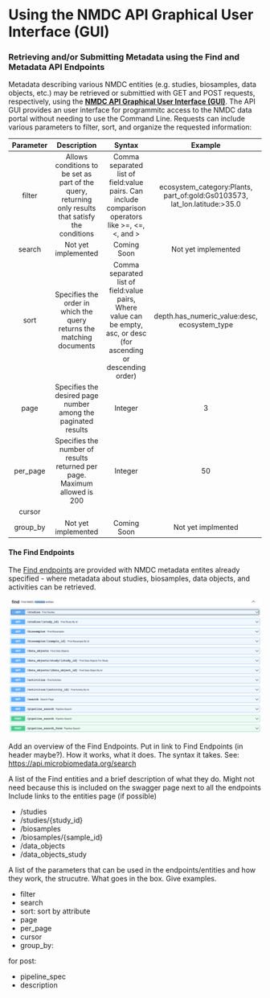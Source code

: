 # Using the NMDC API Graphical User Interface (GUI)

### Retrieving and/or Submitting Metadata using the Find and Metadata API Endpoints

Metadata describing various NMDC entities (e.g. studies, biosamples, data objects, etc.) may be retrieved or submittied with GET and POST requests, respectively, using the **[NMDC API Graphical User Interface (GUI)](https://api.microbiomedata.org/docs#/)**. The API GUI provides an user interface for programmitc access to the NMDC data portal without needing to use the Command Line. Requests can include various parameters to filter, sort, and organize the requested information:

| Parameter | Description | Syntax | Example |
| :---: | :-----------: | :-------: | :---: |
| filter | Allows conditions to be set as part of the query, returning only results that satisfy the conditions | Comma separated list of field:value pairs. Can include comparison operators like >=, <=, <, and > | ecosystem_category:Plants, part_of:gold:Gs0103573, lat_lon.latitude:>35.0
| search | Not yet implemented | Coming Soon | Not yet implemented
| sort | Specifies the order in which the query returns the matching documents | Comma separated list of field:value pairs, Where value can be empty, asc, or desc (for ascending or descending order) | depth.has_numeric_value:desc, ecosystem_type
| page | Specifies the desired page number among the paginated results | Integer | 3
| per_page | Specifies the number of results returned per page. Maximum allowed is 200 | Integer | 50 |
| cursor |
| group_by | Not yet implemented | Coming Soon | Not yet implmented


#### The Find Endpoints

The [Find endpoints](https://api.microbiomedata.org/docs#/find:~:text=Find%20NMDC-,metadata,-entities.) are provided with NMDC metadata entites already specified - where metadata about studies, biosamples, data objects, and activities can be retrieved. 

![NMDC Find endpoints!](../_static/images/howto_guides/api_gui/find_endpoints.png)

Add an overview of the Find Endpoints. Put in link to Find Endpoints (in header maybe?). How it works, what it does. The syntax it takes. See: https://api.microbiomedata.org/search

A list of the Find entities and a brief description of what they do. Might not need because this is included on the swagger page next to all the endpoints Include links to the entities page (if possible)

- /studies
- /studies/{study_id}
- /biosamples
- /biosamples/{sample_id}
- /data_objects
- /data_objects_study

A list of the parameters that can be used in the endpoints/entities and how they work, the strucutre. What goes in the box. Give examples.

- filter
- search
- sort: sort by attribute
- page
- per_page
- cursor
- group_by: 

for post:
- pipeline_spec
- description

